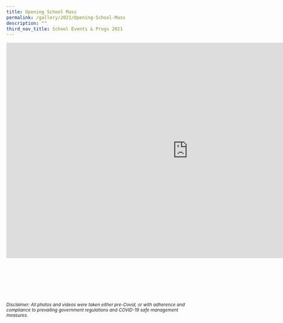```yaml
---
title: Opening School Mass
permalink: /gallery/2021/Opening-School-Mass
description: ""
third_nav_title: School Events & Progs 2021
---
```

<iframe allowfullscreen="true" height="569" width="960" frameborder="0" src="https://docs.google.com/presentation/d/e/2PACX-1vTZj4kfXpEG3z9ufXtKWE6pbZ8dL2Tj_FyR6A24qFYIqMIPmxPzXV77Wo4k4fdHd7gu42odKYOYTZCU/embed?start=true&amp;loop=true&amp;delayms=5000"></iframe>

<br><br><br><br><br><br>
<sup>_Disclaimer: All photos and videos were taken either pre-Covid, or with adherence and compliance to prevailing government regulations and COVID-19 safe management measures._</sup>
